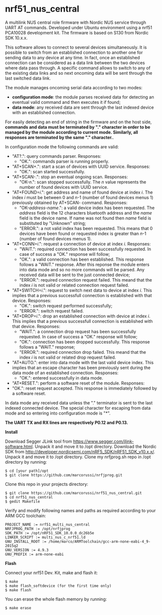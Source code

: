 # nrf51_nus_central
A multilink NUS central role firmware with Nordic NUS service through UART AT commands. Developed under Ubuntu environment using a nrf51 PCA10028 development kit. The firmware is based on S130 from Nordic SDK 10.x.x.

This software allows to connect to several devices simultaneously. It is possible to switch from an established connection to another one for sending data to any device at any time. In fact, once an established connection can be considered as a data link between the two devices where data pass through. A specific command allows to switch to any of the existing data links and so next oncoming data will be sent through the last switched data link.

The module manages oncoming serial data according to two modes:
- **configuration mode**: the module parses received data for detecting an eventual valid command and then executes it if found;
- **data mode**: any received data are sent through the last indexed device with an established connection.

For easily detecting an end of string in the firmware and on the host side, **commands and data must be terminated by "." character in order to be managed by the module according to current mode. Similarly, all responses are terminated by the same "." character.**.

In configuration mode the following commands are valid:
- "AT?.": query commands parser. Responses:
  - "OK.": commands parser is running properly.
- "AT+SCAN+.": start a scan of devices with UUID service. Responses:
  - "OK.": scan started successfully.
- "AT+SCAN-.": stop an eventual ongoing scan. Responses:
  - "OK-*n*.": scan stopped successfully. The *n* value represents the number of found devices with UUID service.
- "AT+FOUND=*i*.": get address and name of found device at index *i*. The index *i* must be between 0 and *n*-1 (number of found devices menus 1) previously obtained by AT+SCAN- command. Responses:
  - "OK-*address*-*name*.": a valid device index has been requested. The *address* field is the 12 characters bluetooth address and the *name* field is the device name. If name was not found then *name* field is substituted by "Unknown" string;
  - "ERROR.": a not valid index has been requested. This means that 0 devices have been found or requested index is greater than *n*-1 (number of found devices menus 1).
- "AT+CONN=*i*.": request a connection of device at index *i*. Responses:
  - "WAIT.": required connection has been successfully requested. In case of success a "OK." response will follow;
  - "OK.": a valid connection has been established. This response follows a "WAIT." response. After this reponse the module enters into data mode and so no more commands will be parsed. Any received data will be sent to the just connected device;
  - "ERROR.": required connection request failed. This meand that the index *i* is not valid or related connection request failed.
- "AT+SWITCH=*i*.": request to switch next data to device at index *i*. This implies that a previous successfull connection is established with that device. Responses:
  - "OK.": switch request performed successfully;
  - "ERROR.": switch request failed.
- "AT+DROP=*i*.": drop an established connection with device at index *i*. This implies that a previous successfull connection is established with that device. Responses:
  - "WAIT.": a connection drop request has been successfully requested. In case of success a "OK." response will follow;
  - "OK.": connection has been dropped successfully. This response follows a "WAIT." response;
  - "ERROR.": required connection drop failed. This meand that the index *i* is not valid or related drop request failed.
- "AT+AUTO.": enter into data mode with the last valid device index. This implies that an escape character has been previously sent during the data mode of an established connection. Responses:
  - "OK.": entered successfully in data mode.
- "AT+RESET.": perform a software reset of the module. Responses:
- "OK.": reset request accepted. This response is immediately followed by a software reset.

In data mode any received data unless the "." terminator is sent to the last indexed connected device. The special character for escaping from data mode and so entering into configuration mode is "*".

**The UART TX and RX lines are respectively P0.12 and P0.13.**



**Install**

Download Segger JLink tool from https://www.segger.com/jlink-software.html. Unpack it and move it to /opt directory.
Download the Nordic SDK from http://developer.nordicsemi.com/nRF5_SDK/nRF51_SDK_v10.x.x/. Unpack it and move it to /opt directory.
Clone my nrfjprog.sh repo in /opt directory by running:

    $ cd [your path]/opt
    $ git clone https://github.com/marcorussi/nrfjprog.git

Clone this repo in your projects directory:

    $ git clone https://github.com/marcorussi/nrf51_nus_central.git
    $ cd nrf51_nus_central
    $ gedit Makefile

Verify and modify following names and paths as required according to your ARM GCC toolchain:

```
PROJECT_NAME := nrf51_multi_nus_central
NRFJPROG_PATH := /opt/nrfjprog
SDK_PATH := /opt/nRF51_SDK_10.0.0_dc26b5e
LINKER_SCRIPT := multi_nus_c_nrf51.ld
GNU_INSTALL_ROOT := /home/marco/ARMToolchain/gcc-arm-none-eabi-4_9-2015q2
GNU_VERSION := 4.9.3
GNU_PREFIX := arm-none-eabi
```



**Flash**

Connect your nrf51 Dev. Kit, make and flash it:
 
    $ make
    $ make flash_softdevice (for the first time only)
    $ make flash

You can erase the whole flash memory by running:

    $ make erase



